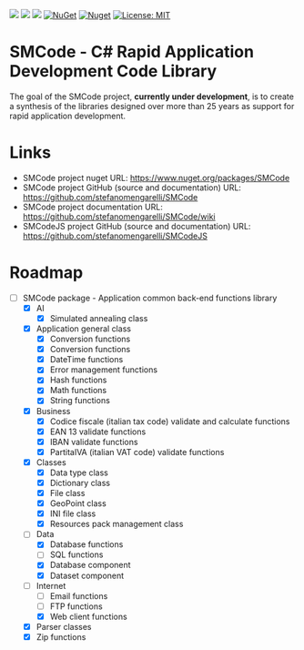 ![](https://img.shields.io/badge/language-C%23-blue)
![](https://img.shields.io/badge/.NET_8.0-blue)
![](https://img.shields.io/badge/.NET_Framework_4.8-blue)
[![NuGet](https://img.shields.io/nuget/v/SMCode.svg)](https://www.nuget.org/packages/SMCode)
[![Nuget](https://img.shields.io/nuget/dt/SMCode)](https://www.nuget.org/packages/SMCode)
[![License: MIT](https://img.shields.io/badge/License-MIT-yellow.svg)](https://github.com/stefanomengarelli/SMCode/blob/master/LICENSE)

# SMCode - C# Rapid Application Development Code Library
The goal of the SMCode project, **currently under development**, is to create a synthesis of the libraries designed over more than 25 years as support for rapid application development.

# Links
- SMCode project nuget URL: https://www.nuget.org/packages/SMCode
- SMCode project GitHub (source and documentation) URL: https://github.com/stefanomengarelli/SMCode
- SMCode project documentation URL: https://github.com/stefanomengarelli/SMCode/wiki
- SMCodeJS project GitHub (source and documentation) URL: https://github.com/stefanomengarelli/SMCodeJS

# Roadmap
- [ ] SMCode package - Application common back-end functions library
  - [X] AI
	- [X] Simulated annealing class
  - [X] Application general class
	- [X] Conversion functions
	- [X] Conversion functions
	- [X] DateTime functions
	- [X] Error management functions
	- [X] Hash functions
	- [X] Math functions
	- [X] String functions
  - [X] Business
	- [X] Codice fiscale (italian tax code) validate and calculate functions
	- [X] EAN 13 validate functions
	- [X] IBAN validate functions
	- [X] PartitaIVA (italian VAT code) validate functions
  - [X] Classes
	- [X] Data type class
	- [X] Dictionary class
	- [X] File class
	- [X] GeoPoint class
	- [X] INI file class
	- [X] Resources pack management class
  - [ ] Data
	- [X] Database functions
	- [ ] SQL functions
	- [X] Database component
	- [X] Dataset component
  - [ ] Internet 
	- [ ] Email functions
	- [ ] FTP functions
	- [X] Web client functions
  - [X] Parser classes
  - [X] Zip functions